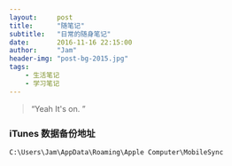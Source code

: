 ```yaml
---
layout:     post
title:      "随笔记"
subtitle:   "日常的随身笔记"
date:       2016-11-16 22:15:00
author:     "Jam"
header-img: "post-bg-2015.jpg"
tags:
    - 生活笔记
    - 学习笔记
---
```


> “Yeah It's on. ”

### iTunes 数据备份地址
`C:\Users\Jam\AppData\Roaming\Apple Computer\MobileSync`
